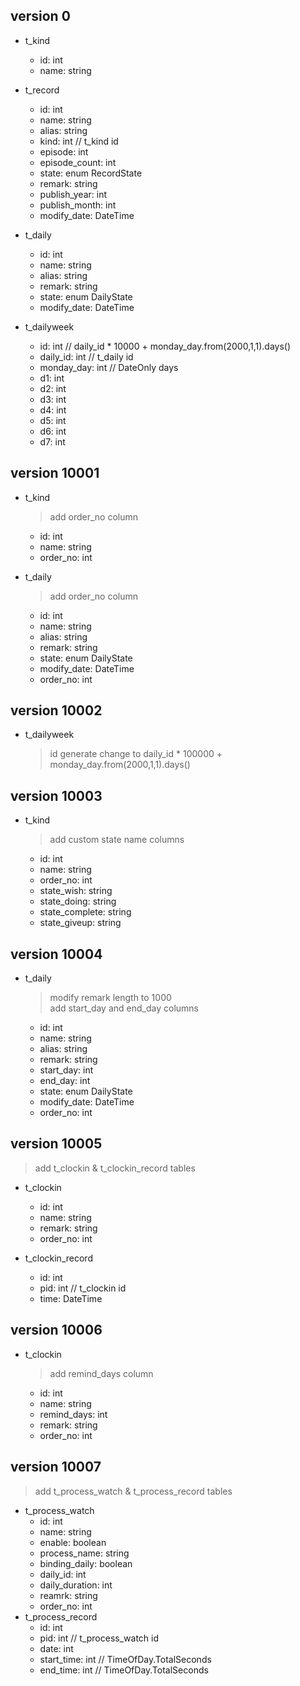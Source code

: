 ﻿## version 0
+ t_kind
  + id: int
  + name: string

+ t_record
  + id: int
  + name: string
  + alias: string
  + kind: int // t_kind id
  + episode: int
  + episode_count: int
  + state: enum RecordState
  + remark: string
  + publish_year: int
  + publish_month: int
  + modify_date: DateTime

+ t_daily
  + id: int
  + name: string
  + alias: string
  + remark: string
  + state: enum DailyState
  + modify_date: DateTime

+ t_dailyweek
  + id: int // daily_id * 10000 + monday_day.from(2000,1,1).days()
  + daily_id: int // t_daily id  + monday_day: int  // DateOnly days
  + d1: int
  + d2: int
  + d3: int
  + d4: int
  + d5: int
  + d6: int
  + d7: int


## version 10001
+ t_kind
  > add order_no column
  + id: int
  + name: string
  + order_no: int

+ t_daily
  > add order_no column
  + id: int
  + name: string
  + alias: string
  + remark: string
  + state: enum DailyState
  + modify_date: DateTime
  + order_no: int

## version 10002
+ t_dailyweek
  > id generate change to daily_id * 100000 + monday_day.from(2000,1,1).days()

## version 10003
+ t_kind
  > add custom state name columns
  + id: int
  + name: string
  + order_no: int
  + state_wish: string
  + state_doing: string
  + state_complete: string
  + state_giveup: string

## version 10004
+ t_daily
  > modify remark length to 1000  
  > add start_day and end_day columns  
  + id: int
  + name: string
  + alias: string
  + remark: string
  + start_day: int
  + end_day: int
  + state: enum DailyState
  + modify_date: DateTime
  + order_no: int

## version 10005
> add t_clockin & t_clockin_record tables  
+ t_clockin
  + id: int
  + name: string
  + remark: string
  + order_no: int

+ t_clockin_record
  + id: int
  + pid: int // t_clockin id
  + time: DateTime

## version 10006
+ t_clockin
  > add remind_days column  
  + id: int
  + name: string
  + remind_days: int
  + remark: string
  + order_no: int

## version 10007
> add t_process_watch & t_process_record tables  
+ t_process_watch
  + id: int
  + name: string
  + enable: boolean
  + process_name: string
  + binding_daily: boolean
  + daily_id: int
  + daily_duration: int
  + reamrk: string
  + order_no: int
+ t_process_record
  + id: int
  + pid: int // t_process_watch id
  + date: int
  + start_time: int // TimeOfDay.TotalSeconds
  + end_time: int  // TimeOfDay.TotalSeconds